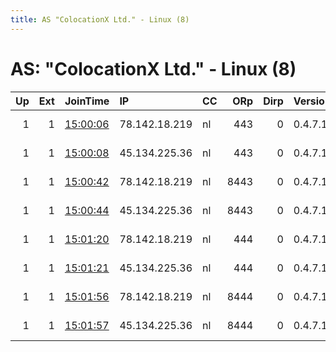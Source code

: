 ```yaml
---
title: AS "ColocationX Ltd." - Linux (8)
---
```


# AS: "ColocationX Ltd." - Linux (8)

|   Up |   Ext | JoinTime                                                                                              | IP            | CC   |   ORp |   Dirp | Version   | Contact                  | Nickname   |   eFamMembers |
|-----:|------:|:------------------------------------------------------------------------------------------------------|:--------------|:-----|------:|-------:|:----------|:-------------------------|:-----------|--------------:|
|    1 |     1 | [15:00:06](https://nusenu.github.io/OrNetStats/w/relay/0C81B3E948FAF45E3C15963E91CCFC5654FC3CC7.html) | 78.142.18.219 | nl   |   443 |      0 | 0.4.7.13  | email:abuse tuxli.org pg | bauruine   |            91 |
|    1 |     1 | [15:00:08](https://nusenu.github.io/OrNetStats/w/relay/00CC3A3D92C33E171BBDAEACC4601173BFA24150.html) | 45.134.225.36 | nl   |   443 |      0 | 0.4.7.13  | email:abuse tuxli.org pg | bauruine   |            91 |
|    1 |     1 | [15:00:42](https://nusenu.github.io/OrNetStats/w/relay/45DE2B2BAD125A5904B38083D20EA2E07B228CC5.html) | 78.142.18.219 | nl   |  8443 |      0 | 0.4.7.13  | email:abuse tuxli.org pg | bauruine   |            91 |
|    1 |     1 | [15:00:44](https://nusenu.github.io/OrNetStats/w/relay/50637D5AF4B640A54AC7B4AC5C6B9BB0DBC4CD11.html) | 45.134.225.36 | nl   |  8443 |      0 | 0.4.7.13  | email:abuse tuxli.org pg | bauruine   |            91 |
|    1 |     1 | [15:01:20](https://nusenu.github.io/OrNetStats/w/relay/0145977CF1D2D4AAF98907BF81DAAD8480EFC3FD.html) | 78.142.18.219 | nl   |   444 |      0 | 0.4.7.13  | email:abuse tuxli.org pg | bauruine   |            91 |
|    1 |     1 | [15:01:21](https://nusenu.github.io/OrNetStats/w/relay/B401E7B19BAA3807706A7F0282613F09443D7EED.html) | 45.134.225.36 | nl   |   444 |      0 | 0.4.7.13  | email:abuse tuxli.org pg | bauruine   |            91 |
|    1 |     1 | [15:01:56](https://nusenu.github.io/OrNetStats/w/relay/12CD9B24FB7F981E800F86A37DEFA47B4AE572DC.html) | 78.142.18.219 | nl   |  8444 |      0 | 0.4.7.13  | email:abuse tuxli.org pg | bauruine   |            91 |
|    1 |     1 | [15:01:57](https://nusenu.github.io/OrNetStats/w/relay/DDF392EEEFC438CD9EF133F7441204D1D2C64A4C.html) | 45.134.225.36 | nl   |  8444 |      0 | 0.4.7.13  | email:abuse tuxli.org pg | bauruine   |            91 |
